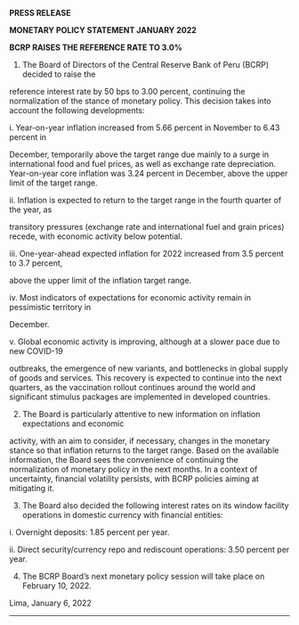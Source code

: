 **PRESS RELEASE**

**MONETARY POLICY STATEMENT JANUARY 2022**

**BCRP RAISES THE REFERENCE RATE TO 3.0%**

1. The Board of Directors of the Central Reserve Bank of Peru (BCRP) decided to raise the

reference interest rate by 50 bps to 3.00 percent, continuing the normalization of the stance of
monetary policy. This decision takes into account the following developments:

i. Year-on-year inflation increased from 5.66 percent in November to 6.43 percent in

December, temporarily above the target range due mainly to a surge in international food
and fuel prices, as well as exchange rate depreciation. Year-on-year core inflation was
3.24 percent in December, above the upper limit of the target range.

ii. Inflation is expected to return to the target range in the fourth quarter of the year, as

transitory pressures (exchange rate and international fuel and grain prices) recede, with
economic activity below potential.

iii. One-year-ahead expected inflation for 2022 increased from 3.5 percent to 3.7 percent,

above the upper limit of the inflation target range.

iv. Most indicators of expectations for economic activity remain in pessimistic territory in

December.

v. Global economic activity is improving, although at a slower pace due to new COVID-19

outbreaks, the emergence of new variants, and bottlenecks in global supply of goods
and services. This recovery is expected to continue into the next quarters, as the
vaccination rollout continues around the world and significant stimulus packages are
implemented in developed countries.

2. The Board is particularly attentive to new information on inflation expectations and economic

activity, with an aim to consider, if necessary, changes in the monetary stance so that inflation
returns to the target range. Based on the available information, the Board sees the
convenience of continuing the normalization of monetary policy in the next months. In a context
of uncertainty, financial volatility persists, with BCRP policies aiming at mitigating it.

3. The Board also decided the following interest rates on its window facility operations in domestic
currency with financial entities:

i. Overnight deposits: 1.85 percent per year.

ii. Direct security/currency repo and rediscount operations: 3.50 percent per year.

4. The BCRP Board’s next monetary policy session will take place on February 10, 2022.

Lima, January 6, 2022


-----


